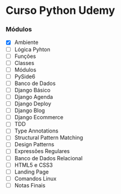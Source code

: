 # Curso Python Udemy
### Módulos
- [x] Ambiente
- [ ] Lógica Pyhton
- [ ] Funções
- [ ] Classes
- [ ] Módulos
- [ ] PySide6
- [ ] Banco de Dados
- [ ] Django Básico
- [ ] Django Agenda
- [ ] Django Deploy
- [ ] Django Blog
- [ ] Django Ecommerce
- [ ] TDD
- [ ] Type Annotations
- [ ] Structural Pattern Matching
- [ ] Design Patterns
- [ ] Expressões Regulares
- [ ] Banco de Dados Relacional
- [ ] HTML5 e CSS3
- [ ] Landing Page
- [ ] Comandos Linux
- [ ] Notas Finais
